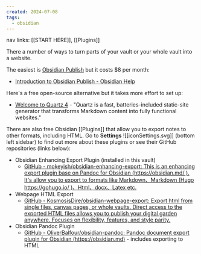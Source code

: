 ```yaml
---
created: 2024-07-08
tags:
  - obsidian
---
```

nav links: [[START HERE]], [[Plugins]]

There a number of ways to turn parts of your vault or your whole vault into a website.

The easiest is [Obsidian Publish](https://obsidian.md/publish) but it costs $8 per month:
- [Introduction to Obsidian Publish - Obsidian Help](https://help.obsidian.md/Obsidian+Publish/Introduction+to+Obsidian+Publish)

Here's a free open-source alternative but it takes more effort to set up:
- [Welcome to Quartz 4](https://quartz.jzhao.xyz/) - "Quartz is a fast, batteries-included static-site generator that transforms Markdown content into fully functional websites."

There are also free Obsidian [[Plugins]] that allow you to export notes to other formats, including HTML. Go to **Settings** ![[iconSettings.svg]] (bottom left sidebar) to find out more about these plugins or see their GitHub repositories (links below): 

- Obsidian Enhancing Export Plugin (installed in this vault)
    - [GitHub - mokeyish/obsidian-enhancing-export: This is an enhancing export plugin base on Pandoc for Obsidian (https://obsidian.md/ ). It's allow you to export to formats like Markdown、Markdown (Hugo https://gohugo.io/ )、Html、docx、Latex etc.](https://github.com/mokeyish/obsidian-enhancing-export)
- Webpage HTML Export
    - [GitHub - KosmosisDire/obsidian-webpage-export: Export html from single files, canvas pages, or whole vaults. Direct access to the exported HTML files allows you to publish your digital garden anywhere. Focuses on flexibility, features, and style parity.](https://github.com/KosmosisDire/obsidian-webpage-export)
- Obsidian Pandoc Plugin
    - [GitHub - OliverBalfour/obsidian-pandoc: Pandoc document export plugin for Obsidian (https://obsidian.md)](https://github.com/OliverBalfour/obsidian-pandoc) - includes exporting to HTML


